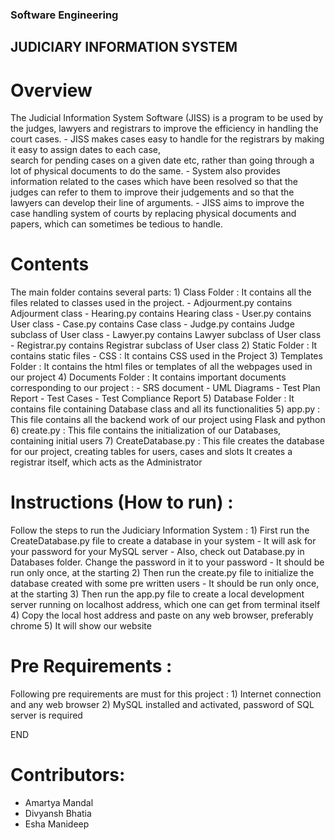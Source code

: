 ### Software Engineering

## JUDICIARY INFORMATION SYSTEM

# Overview

The Judicial Information System Software (JISS) is a program to be used by the judges, lawyers and 
registrars to improve the efficiency in handling the court cases. 
	-	JISS makes cases easy to handle for the registrars by making it easy to assign dates to each case, 	
		search for pending cases on a given date etc, rather than going through a lot of physical documents to do the same.
	-	System also provides information related to the cases which have been resolved so that the judges 
		can refer to them to improve their judgements and so that the lawyers can develop their line of arguments. 
	-	JISS aims to improve the case handling system of courts by replacing physical documents and papers,
		which can sometimes be tedious to handle.

# Contents

The main folder contains several parts:
	1)	Class Folder : It contains all the files related to classes used in the project.
		-	Adjourment.py contains Adjourment class
		-	Hearing.py contains Hearing class
		-	User.py contains User class
		-	Case.py contains Case class
		-	Judge.py contains Judge subclass of User class
		-	Lawyer.py contains Lawyer subclass of User class
		-	Registrar.py contains Registrar subclass of User class
	2)	Static Folder : It contains static files
		-	CSS : It contains CSS used in the Project
	3)	Templates Folder : It contains the html files or templates of all the webpages used in our project
	4)	Documents Folder : It contains important documents corresponding to our project :
			-	SRS document
			-	UML Diagrams
			-	Test Plan Report
			-	Test Cases
			-	Test Compliance Report
	5)	Database Folder : It contains file containing Database class and all its functionalities
	5)	app.py : This file contains all the backend work of our project using Flask and python
	6)	create.py : This file contains the initialization of our Databases, containing initial users
	7)	CreateDatabase.py : This file creates the database for our project, creating tables for users, cases and slots
				It creates a registrar itself, which acts as the Administrator

# Instructions (How to run) :

Follow the steps to run the Judiciary Information System :
	1)	First run the CreateDatabase.py file to create a database in your system
		-	It will ask for your password for your MySQL server
		-	Also, check out Database.py in Databases folder. Change the password in it to your password
		-	It should be run only once, at the starting
	2)	Then run the create.py file to initialize the database created with some pre written users
		-	It should be run only once, at the starting
	3)	Then run the app.py file to create a local development server running on localhost address, which one can get 
				from terminal itself
	4)	Copy the local host address and paste on any web browser, preferably chrome
	5)	It will show our website

# Pre Requirements :

Following pre requirements are must for this project :
	1)	Internet connection and any web browser
	2)	MySQL installed and activated, password of SQL server is required


END

# Contributors:

- Amartya Mandal
- Divyansh Bhatia
- Esha Manideep
